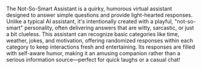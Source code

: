The Not-So-Smart Assistant is a quirky, humorous virtual assistant designed to answer simple questions and provide light-hearted responses. Unlike a typical AI assistant, it's intentionally created with a playful, "not-so-smart" personality, often delivering answers that are witty, sarcastic, or just a bit clueless. This assistant can recognize basic categories like time, weather, jokes, and motivation, offering randomized responses within each category to keep interactions fresh and entertaining. Its responses are filled with self-aware humor, making it an amusing companion rather than a serious information source—perfect for quick laughs or a casual chat!
